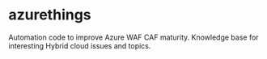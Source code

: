 # azurethings
Automation code to improve Azure WAF CAF maturity. Knowledge base for interesting Hybrid cloud issues and topics.
